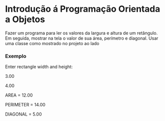 # Introdução á Programação Orientada a Objetos

Fazer um programa para ler os valores da largura e altura
de um retângulo. Em seguida, mostrar na tela o valor de
sua área, perímetro e diagonal. Usar uma classe como
mostrado no projeto ao lado

### Exemplo

Enter rectangle width and height:

3.00

4.00

AREA = 12.00

PERIMETER = 14.00

DIAGONAL = 5.00
